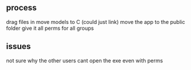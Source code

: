 ## process
drag files in
move models to C (could just link)
move the app to the public folder
give it all perms for all groups

## issues
not sure why the other users cant open the exe even with perms
